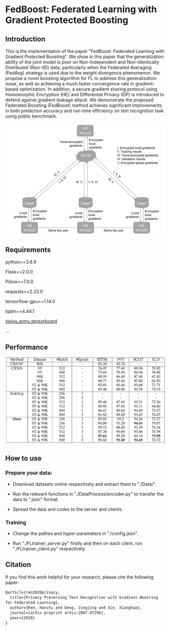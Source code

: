# FedBoost: Federated Learning with Gradient Protected Boosting

## Introduction

This is the implementation of the paper "FedBoost: Federated Learning with Gradient Protected Boosting". We show in this paper that the generalization ability of the joint model is poor on Non-Independent and Non-Identically Distributed (Non-IID) data, particularly when the Federated Averaging (FedAvg) strategy is used due to the weight divergence phenomenon. We propose a novel boosting algorithm for FL to address this generalization issue, as well as achieving a much faster convergence rate in gradient-based optimization. In addition, a secure gradient sharing protocol using Homomorphic Encryption (HE) and Differential Privacy (DP) is introduced to defend against gradient leakage attack. We demonstrate the proposed Federated Boosting (FedBoost) method achieves significant improvements in both prediction accuracy and run-time efficiency on text recognition task using public benchmark.

<div align=center><img src="https://github.com/Rand2AI/FedBoost/blob/main/Image/FedBoost_illustration.png" width=800/></div>

## Requirements

python==3.6.9

Flask==2.0.0

Pillow==7.0.0

requests==2.23.0

tensorflow-gpu==1.14.0

tqdm==4.44.1

[swiss_army_tensorboard](https://github.com/gaborvecsei/Swiss-Army-Tensorboard)

...

## Performance

<div align=center><img src="https://github.com/Rand2AI/FedBoost/blob/main/Image/FedBoost_performance.png" width=800/></div>

## How to use

### Prepare your data:

 * Download datasets online respectively and extract them to "./Data/".
    
 * Run the relevant functions in "./DataProcess/encoder.py" to transfer the data to ".json" format.

 * Spread the data and codes to the server and clients.

### Training

 * Change the pathes and hyper-parameters in "./config.json".

 * Run "./FLtrainer_server.py" firstly and then on each client, run "./FLtrainer_client.py" respectively.

## Citation

If you find this work helpful for your research, please cite the following paper:

    @article{ren2020privacy,
      title={Privacy Preserving Text Recognition with Gradient-Boosting for Federated Learning},
      author={Ren, Hanchi and Deng, Jingjing and Xie, Xianghua},
      journal={arXiv preprint arXiv:2007.07296},
      year={2020}
    }
